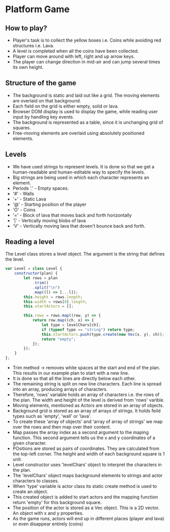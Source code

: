 # Platform Game

## How to play?

- Player's task is to collect the yellow boxes i.e. Coins while avoiding red structures i.e. Lava.
- A level is completed when all the coins have been collected.
- Player can move around with left, right and up arrow keys.
- The player can change direction in mid-air and can jump several times its own height.

## Structure of the game

- The background is static and laid out like a grid. The moving elements are overlaid on that background.
- Each field on the grid is either empty, solid or lava.
- Browser DOM display is used to display the game, while reading user input by handling key events.
- The background is represented as a table, since it is unchanging grid of squares.
- Free-moving elements are overlaid using absolutely positioned elements.

## Levels

- We have used strings to represent levels. It is done so that we get a human-readable and human-editable way to specify the levels.
- Big strings are being used in which each character represents an element.
- Periods '.' - Empty spaces.
- '#' - Walls
- '+' - Static Lava
- '@' - Starting position of the player
- 'O' - Coins
- '=' - Block of lava that moves back and forth horizontally
- '|' - Vertically moving blobs of lava
- 'V' - Vertically moving lava that dosen't bounce back and forth.

## Reading a level

The Level class stores a level object. The argument is the string that defines the level.

```js
var Level = class Level {
	constructor(plan) {
		let rows = plan
			.trim()
			.split("\n")
			.map((l) => [...l]);
		this.height = rows.length;
		this.width = rows[0].length;
		this.startActors = [];

		this.rows = rows.map((row, y) => {
			return row.map((ch, x) => {
				let type = levelChars[ch];
				if (typeof type == "string") return type;
				this.startActors.push(type.create(new Vec(x, y), ch));
				return "empty";
			});
		});
	}
};
```

- Trim method -> removes white spaces at the start and end of the plan. This results in our example plan to start with a new line.
- It is done so that all the lines are directly below each other.
- The remaining string is split on new line characters. Each line is spread into an array, producing arrays of characters.
- Therefore, 'rows' variable holds an array of characters i.e. the rows of the plan. The width and height of the level is derived from 'rows' varible.
- Moving elements, mentioned as Actors are stored in an array of objects.
- Background grid is stored as an array of arrays of strings. It holds feild types such as 'empty', 'wall' or 'lava'.
- To create these 'array of objects' and 'array of array of strings' we map over the rows and then map over their content.
- Map passes the array index as a second argument to the maping function. This second argument tells us the x and y coordinates of a given character.
- POsitions are stored as pairs of coordinates. They are calculated from the top-left corner. The height and width of each background square is 1 unit.
- Level constructor uses 'levelChars' object to interpret the characters in the plan.
- The 'levelChars' object maps background elements to strings and actor characters to classes.
- When 'type' variable is actor class its static create method is used to create an object.
- This created object is added to start actors and the mapping function return 'empty' for this background square.
- The position of the actor is stored as a Vec object. This is a 2D vector. An object with x and y properties.
- As the game runs, actors will end up in different places (player and lava) or even disappear entirely (coins)
